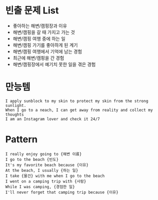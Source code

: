 # 빈출 문제 List
- 좋아하는 해변/캠핑장과 이유
- 해변/캠핑을 갈 때 가지고 가는 것
- 해변/캠핑 여행 중에 하는 일
- 해변/캠핑 가기를 좋아하게 된 계기
- 해변/캠핑 여행에서 기억에 남는 경험
- 최근에 해변/캠핑을 간 경험
- 해변/캠핑장에서 예기치 못한 일을 겪은 경험

# 만능템
```
I apply sunblock to my skin to protect my skin from the strong sunlight.
When I go to a neach, I can get away from reality and collect my thoughts
I am an Instagram lover and check it 24/7
```

# Pattern
```
I really enjoy going to {해변 이름}
I go to the beach {빈도}
It's my favorite beach because {이유}
At the beach, I usually {하는 일}
I take {물건} with me when I go to the beach
I went on a camping trip with {사람}
While I was camping, {경험한 일}
I'll never forget that camping trip because {이유}
```